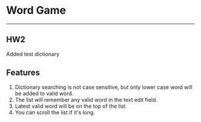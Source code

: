 # Word Game 
---
## HW2
Added test dictionary

## Features
1. Dictionary searching is not case sensitive, but only lower case word will be added to valid word.
2. The list will remember any valid word in the text edit field.
3. Latest valid word will be on the top of the list.
4. You can scroll the list if it's long.
